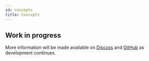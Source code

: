 ```yaml
---
id: concepts
title: Concepts
---
```


## Work in progress

More information will be made available on [Discuss](https://discuss.animeshon.com) and [GitHub](https://github.com/animeshon) as development continues.
